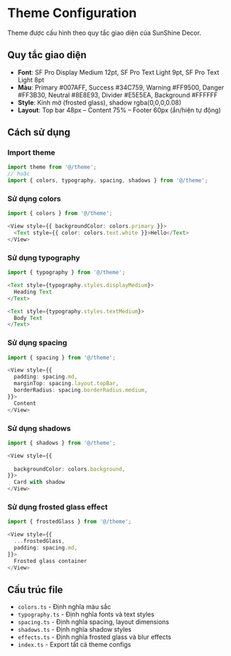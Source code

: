 # Theme Configuration

Theme được cấu hình theo quy tắc giao diện của SunShine Decor.

## Quy tắc giao diện

- **Font**: SF Pro Display Medium 12pt, SF Pro Text Light 9pt, SF Pro Text Light 8pt
- **Màu**: Primary #007AFF, Success #34C759, Warning #FF9500, Danger #FF3B30, Neutral #8E8E93, Divider #E5E5EA, Background #FFFFFF
- **Style**: Kính mờ (frosted glass), shadow rgba(0,0,0,0.08)
- **Layout**: Top bar 48px – Content 75% – Footer 60px (ẩn/hiện tự động)

## Cách sử dụng

### Import theme

```typescript
import theme from '@/theme';
// hoặc
import { colors, typography, spacing, shadows } from '@/theme';
```

### Sử dụng colors

```typescript
import { colors } from '@/theme';

<View style={{ backgroundColor: colors.primary }}>
  <Text style={{ color: colors.text.white }}>Hello</Text>
</View>
```

### Sử dụng typography

```typescript
import { typography } from '@/theme';

<Text style={typography.styles.displayMedium}>
  Heading Text
</Text>

<Text style={typography.styles.textMedium}>
  Body Text
</Text>
```

### Sử dụng spacing

```typescript
import { spacing } from '@/theme';

<View style={{
  padding: spacing.md,
  marginTop: spacing.layout.topBar,
  borderRadius: spacing.borderRadius.medium,
}}>
  Content
</View>
```

### Sử dụng shadows

```typescript
import { shadows } from '@/theme';

<View style={{
  
  backgroundColor: colors.background,
}}>
  Card with shadow
</View>
```

### Sử dụng frosted glass effect

```typescript
import { frostedGlass } from '@/theme';

<View style={{
  ...frostedGlass,
  padding: spacing.md,
}}>
  Frosted glass container
</View>
```

## Cấu trúc file

- `colors.ts` - Định nghĩa màu sắc
- `typography.ts` - Định nghĩa fonts và text styles
- `spacing.ts` - Định nghĩa spacing, layout dimensions
- `shadows.ts` - Định nghĩa shadow styles
- `effects.ts` - Định nghĩa frosted glass và blur effects
- `index.ts` - Export tất cả theme configs

